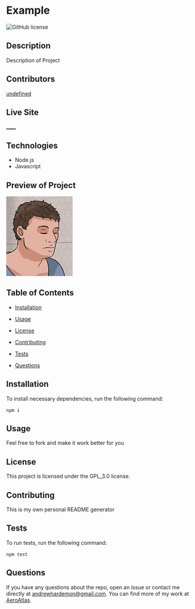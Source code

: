 # Example
![GitHub license](https://img.shields.io/badge/license-GPL_3.0-blue.svg)

## Description

Description of Project

## Contributors

[undefined](https://github.com/undefined/) 


## Live Site
[____](https://____.herokuapp.com/)

## Technologies

<ul>
    <li>Node.js</li>
    <li>Javascript</li>
</ul>

## Preview of Project

<img src="./bliss.png"></img>

## Table of Contents 

* [Installation](#installation)

* [Usage](#usage)

* [License](#license)

* [Contributing](#contributing)

* [Tests](#tests)

* [Questions](#questions)

## Installation

To install necessary dependencies, run the following command:

```
npm i
```

## Usage

Feel free to fork and make it work better for you

## License

This project is licensed under the GPL_3.0 license.
  
## Contributing

This is my own personal README generator

## Tests

To run tests, run the following command:

```
npm test
```

## Questions

If you have any questions about the repo, open an issue or contact me directly at andrewhardemon@gmail.com. You can find more of my work at [AeroAtlas](https://github.com/AeroAtlas/).

